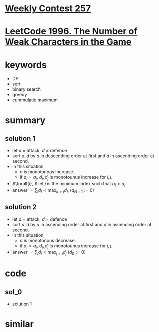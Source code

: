 # [Weekly Contest 257](https://leetcode.com/contest/weekly-contest-257)

# [LeetCode 1996. The Number of Weak Characters in the Game](https://leetcode.com/problems/the-number-of-weak-characters-in-the-game/)


# keywords
- DP
- sort
- binary search
- greedy
- cummulatie maximum


# summary
## solution 1
- let $a$ = attack, $d$ = defence
- sort $a, d$ by $a$ in descending order at first and $d$ in ascending order at second.
- in this situation,
  - $a$ is monotonous increase.
  - if $a_i = a_j$, $d_i, d_j$ is monotounus increase for $i, j$.
- $\forall{i}, $ let $j$ is the minimum index such that $a_j > a_i$.
- answer $= \sum_i{d_i \lt \max_{k \ge j}d_k}$ ($d_{N + 1} := 0$)

## solution 2
- let $a$ = attack, $d$ = defence
- sort $a, d$ by $a$ in ascending order at first and $d$ in ascending order at second.
- in this situation,
  - $a$ is monotonous decrease.
  - if $a_i = a_j$, $d_i, d_j$ is monotounus increase for $i, j$.
- answer $= \sum_i{d_i \lt \max_{j \lt i}d_j}$ ($d_0 := 0$)


# code
## sol_0
- solution 1


# similar
